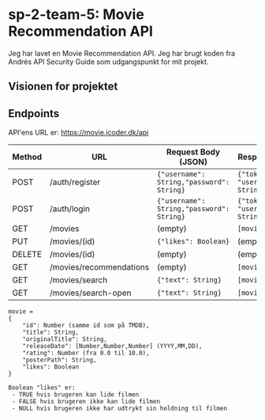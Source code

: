 # sp-2-team-5: Movie Recommendation API

Jeg har lavet en Movie Recommendation API.
Jeg har brugt koden fra Andrés API Security Guide som udgangspunkt for mit projekt.

## Visionen for projektet

## Endpoints

API'ens URL er: https://movie.jcoder.dk/api

| Method | URL                     | Request Body (JSON)     | Response (JSON)                         | Roles  |
|--------|-------------------------|-------------------------|-----------------------------------------|--------|
| POST   | /auth/register          | `{"username": String,"password": String}` | `{"token": String, "username": String}` | ANYONE |
| POST   | /auth/login             | `{"username": String,"password": String}`                  | `{"token": String, "username": String}` | ANYONE |
| GET    | /movies                 | (empty)                 | `[movie,movie,...]`                     | USER   |
| PUT    | /movies/(id)            | `{"likes": Boolean}`    | (empty)                                 | USER   |
| DELETE | /movies/(id)            | (empty)                 | (empty)                                 | USER   |
| GET    | /movies/recommendations | (empty)                 | `[movie,movie,...]`                     | USER   |
| GET    | /movies/search          | `{"text": String}`      | `[movie,movie,...]`                     | USER   |
| GET    | /movies/search-open     | `{"text": String}`      | `[movie,movie,...]`                     | ANYONE |

```
movie =
{
    "id": Number (samme id som på TMDB),
    "title": String,
    "originalTitle": String,
    "releaseDate": [Number,Number,Number] (YYYY,MM,DD),
    "rating": Number (fra 0.0 til 10.0),
    "posterPath": String,
    "likes": Boolean
}

Boolean "likes" er:
 - TRUE hvis brugeren kan lide filmen
 - FALSE hvis brugeren ikke kan lide filmen
 - NULL hvis brugeren ikke har udtrykt sin holdning til filmen
```